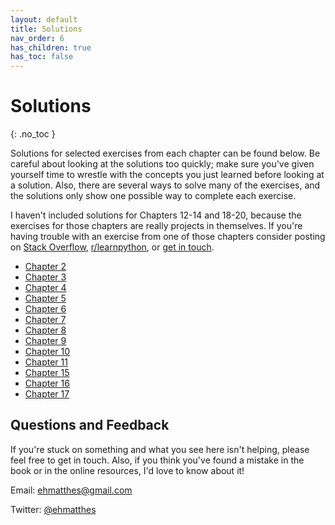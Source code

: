 ```yaml
---
layout: default
title: Solutions
nav_order: 6
has_children: true
has_toc: false
---
```


# Solutions
{: .no_toc }

Solutions for selected exercises from each chapter can be found below. Be careful about looking at the solutions too quickly; make sure you've given yourself time to wrestle with the concepts you just learned before looking at a solution. Also, there are several ways to solve many of the exercises, and the solutions only show one possible way to complete each exercise.

I haven't included solutions for Chapters 12-14 and 18-20, because the exercises for those chapters are really projects in themselves. If you're having trouble with an exercise from one of those chapters consider posting on [Stack Overflow](https://stackoverflow.com/), [r/learnpython](https://www.reddit.com/r/learnpython/), or [get in touch](#questions).

- [Chapter 2](../chapter_2/)
- [Chapter 3](../chapter_3/)
- [Chapter 4](../chapter_4/)
- [Chapter 5](../chapter_5/)
- [Chapter 6](../chapter_6/)
- [Chapter 7](../chapter_7/)
- [Chapter 8](../chapter_8/)
- [Chapter 9](../chapter_9/)
- [Chapter 10](../chapter_10/)
- [Chapter 11](../chapter_11/)
- [Chapter 15](../chapter_15/)
- [Chapter 16](../chapter_16/)
- [Chapter 17](../chapter_17/)

<a name="questions"></a>Questions and Feedback
---

If you're stuck on something and what you see here isn't helping, please feel free to get in touch. Also, if you think you've found a mistake in the book or in the online resources, I'd love to know about it!

Email: [ehmatthes@gmail.com](mailto:ehmatthes@gmail.com)

Twitter: [@ehmatthes](https://twitter.com/ehmatthes/)